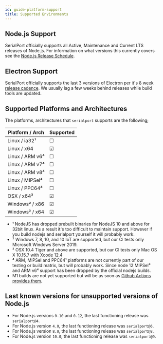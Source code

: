 ```yaml
---
id: guide-platform-support
title: Supported Environments
---
```


## Node.js Support

SerialPort officially supports all Active, Maintenance and Current LTS releases of Node.js. For information on what versions this currently covers see the [Node.js Release Schedule](https://github.com/nodejs/Release#release-schedule).

## Electron Support

SerialPort officially supports the last 3 versions of Electron per it's [8 week release cadence](https://www.electronjs.org/blog/8-week-cadence). We usually lag a few weeks behind releases while build tools are updated.

## Supported Platforms and Architectures

The platforms, architectures that `serialport` supports are the following;

| Platform / Arch | Supported |
|       ---       | --- |
| Linux / ia32¹   |  ☐  |
| Linux / x64     |  ☑  |
| Linux / ARM v6⁴ |  ☐  |
| Linux / ARM v7⁴ |  ☐  |
| Linux / ARM v8⁴ |  ☐  |
| Linux / MIPSel⁴ |  ☐  |
| Linux / PPC64⁴  |  ☐  |
| OSX / x64³      |  ☑  |
| Windows² / x86  |  ☑  |
| Windows² / x64  |  ☑  |


- ¹ NodeJS has dropped prebuilt binaries for NodeJS 10 and above for 32bit linux. As a result it's too difficult to maintain support. However if you build nodejs and serialport yourself it will probably work.
- ² Windows 7, 8, 10, and 10 IoT are supported, but our CI tests only Microsoft Windows Server 2019.
- ³ OSX 10.4 Tiger and above are supported, but our CI tests only Mac OS X 10.15.7 with Xcode 12.4
- ⁴ ARM, MIPSel and PPC64¹ platforms are not currently part of our testing or build matrix, but will probably work. Since node 12 MIPSel⁴ and ARM v6⁴ support has been dropped by the official nodejs builds.
- M1 builds are not yet supported but will be as soon as [Github Actions provides them](https://github.com/actions/virtual-environments/issues/2187).

## Last known versions for unsupported versions of Node.js

- For Node.js versions `0.10` and `0.12`, the last functioning release was `serialport@4`.
- For Node.js version `4.0`, the last functioning release was `serialport@6`.
- For Node.js version `8.0`, the last functioning release was `serialport@8`.
- For Node.js version `10.0`, the last functioning release was `serialport@9`.
